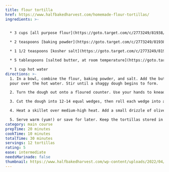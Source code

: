 ```yaml
---
title: flour tortilla
href: https://www.halfbakedharvest.com/homemade-flour-tortillas/
ingredients: >-
  

  * 3 cups [all purpose flour](https://goto.target.com/c/2773249/81938/2092?subid1=58c18d1bf051050f829e3c0b&subid2=https%3A%2F%2Fwww.halfbakedharvest.com%2Fhomemade-flour-tortillas%2F&sharedid=Half+Baked+Harvest&subid3=https%3A%2F%2Fwww.target.com%2Fp%2Forganic-flour-5lb-good-38-gather-8482%2F-%2FA-77640459%3Faflt%3Dplt%257Clm%23lnk%3Dsametab&u=https%3A%2F%2Fwww.target.com%2Fp%2Forganic-flour-5lb-good-38-gather-8482%2F-%2FA-77640459%3Faflt%3Dplt%257Clm%23lnk%3Dsametab#lnk=sametab)

  * 2 teaspoons [baking powder](https://goto.target.com/c/2773249/81938/2092?subid1=58c18d1bf051050f829e3c0b&subid2=https%3A%2F%2Fwww.halfbakedharvest.com%2Fhomemade-flour-tortillas%2F&sharedid=Half+Baked+Harvest&subid3=https%3A%2F%2Fwww.target.com%2Fp%2Fdouble-acting-baking-powder-8-1oz-good-38-gather-8482%2F-%2FA-77754271%3Faflt%3Dplt%257Clm%23lnk%3Dsametab&u=https%3A%2F%2Fwww.target.com%2Fp%2Fdouble-acting-baking-powder-8-1oz-good-38-gather-8482%2F-%2FA-77754271%3Faflt%3Dplt%257Clm%23lnk%3Dsametab#lnk=sametab)

  * 1 1/2 teaspoons [kosher salt](https://goto.target.com/c/2773249/81938/2092?subid1=58c18d1bf051050f829e3c0b&subid2=https%3A%2F%2Fwww.halfbakedharvest.com%2Fhomemade-flour-tortillas%2F&sharedid=Half+Baked+Harvest&subid3=https%3A%2F%2Fwww.target.com%2Fp%2Fmorton-coarse-kosher-salt-16oz%2F-%2FA-13170448%3Faflt%3Dplt%257Clm%23lnk%3Dsametab&u=https%3A%2F%2Fwww.target.com%2Fp%2Fmorton-coarse-kosher-salt-16oz%2F-%2FA-13170448%3Faflt%3Dplt%257Clm%23lnk%3Dsametab#lnk=sametab)

  * 5 tablespoons [salted butter, at room temperature](https://goto.target.com/c/2773249/81938/2092?subid1=58c18d1bf051050f829e3c0b&subid2=https%3A%2F%2Fwww.halfbakedharvest.com%2Fhomemade-flour-tortillas%2F&sharedid=Half+Baked+Harvest&subid3=https%3A%2F%2Fwww.target.com%2Fp%2Fkerrygold-grass-fed-pure-irish-salted-butter-8oz-foil%2F-%2FA-21506483%3Faflt%3Dplt%257Clm%23lnk%3Dsametab&u=https%3A%2F%2Fwww.target.com%2Fp%2Fkerrygold-grass-fed-pure-irish-salted-butter-8oz-foil%2F-%2FA-21506483%3Faflt%3Dplt%257Clm%23lnk%3Dsametab#lnk=sametab) (or coconut oil)

  * 1 cup hot water
directions: >-
  1. In a bowl, combine the flour, baking powder, and salt. Add the butter, then
  pour over the hot water. Stir until a shaggy dough begins to form.

  2. Turn the dough out onto a floured counter. Use your hands to knead the dough for 1-2 minutes until it forms a smooth ball. Cover the bowl with a damp towel and let rest 10 minutes.

  3. Cut the dough into 12-14 equal wedges, then roll each wedge into a ball (they don't need to be perfect). Use a rolling pin or a tortilla press to roll the dough out into an 8 – inch circle.

  4. Heat a skillet over medium-high heat. Add a small drizzle of olive oil, then a tortilla. Cook 30-60 seconds, until little bubbles appear on the surface. Flip and cook another 30 seconds, or until the bottom is slightly golden. Set on a plate and cover with a towel. Repeat with the remaining dough.

  5. Serve warm (yum!) or save for later. Keep the tortillas stored in an airtight container for up to 3 days.
category: main course
prepTime: 20 minutes
cookTime: 10 minutes
totalTime: 30 minutes
servings: 12 tortillas
rating: 5
ease: intermediate
needsMarinade: false
thumbnail: https://www.halfbakedharvest.com/wp-content/uploads/2022/04/Easy-Homemade-Flour-Tortillas-6.jpg
---
```

